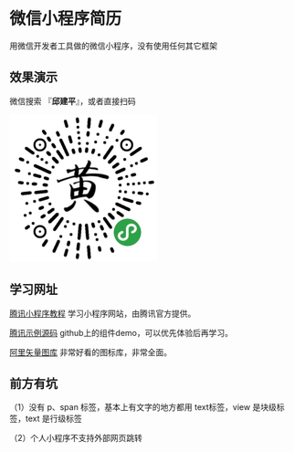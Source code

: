 # 微信小程序简历

用微信开发者工具做的微信小程序，没有使用任何其它框架

## 效果演示

微信搜索 『**邱建平**』，或者直接扫码

![](./img/qrcode.jpg)

## 学习网址

[腾讯小程序教程](https://developers.weixin.qq.com/miniprogram/dev/index.html)  学习小程序网站，由腾讯官方提供。

[腾讯示例源码](https://github.com/wechat-miniprogram/miniprogram-demo.git)     github上的组件demo，可以优先体验后再学习。

[阿里矢量图库](http://iconfont.cn/)     非常好看的图标库，非常全面。

## 前方有坑

（1）没有 p、span 标签，基本上有文字的地方都用 text标签，view 是块级标签，text 是行级标签

（2）个人小程序不支持外部网页跳转

